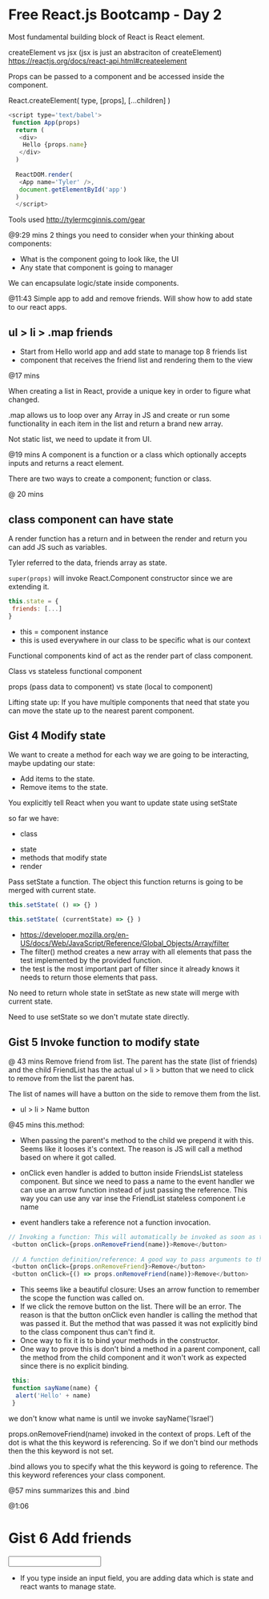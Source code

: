 # Free React.js Bootcamp - Day 2

Most fundamental building block of React is React element.

createElement vs jsx (jsx is just an abstraciton of createElement)
https://reactjs.org/docs/react-api.html#createelement

Props can be passed to a component and be accessed inside the component.

React.createElement(
  type,
  [props],
  [...children]
)

```js
<script type='text/babel'>
 function App(props)
  return (
   <div>
    Hello {props.name}
   </div>
  )
  
  ReactDOM.render(
   <App name='Tyler' />,
   document.getElementById('app')
  )
  </script>
```

Tools used http://tylermcginnis.com/gear 

@9:29 mins
2 things you need to consider when your thinking about components:
* What is the component going to look like, the UI
* Any state that component is going to manager
  
We can encapsulate logic/state inside components.

@11:43 Simple app to add and remove friends. Will show how to add state to our react apps.

## ul > li > .map friends

<FriendsList list={friends}>
  
* Start from Hello world app and add state to manage top 8 friends list
* component that receives the friend list and rendering them to the view

@17 mins

When creating a list in React, provide a unique key in order to figure what changed.

.map allows us to loop over any Array in JS and create or run some functionality in each item in the list and return a brand new array.

Not static list, we need to update it from UI.

@19 mins
A component is a function or a class which optionally accepts inputs and returns a react element.

There are two ways to create a component; function or class.

@ 20 mins
## class component can have state
A render function has a return and in between the render and return you can add JS such as variables.

Tyler referred to the data, friends array as state.

```super(props)``` will invoke React.Component constructor since we are extending it.

```js
this.state = {
 friends: [...]
}
```

* this = component instance
* this is used everywhere in our class to be specific what is our context

Functional components kind of act as the render part of class component.

Class vs stateless functional component

props (pass data to component) 
vs 
state (local to component)

Lifting state up: If you have multiple components that need that state you can move the state up to the nearest parent component.

## Gist 4 Modify state

We want to create a method for each way we are going to be interacting, maybe updating our state: 
* Add items to the state.
* Remove items to the state.

You explicitly tell React when you want to update state using setState

so far we have:
* class 
 - state
 - methods that modify state
  - render 
 
 Pass setState a function. The object this function returns is going to be merged with current state. 
 ```js
 this.setState( () => {} )
 
 this.setState( (currentState) => {} )
 ```
  
* https://developer.mozilla.org/en-US/docs/Web/JavaScript/Reference/Global_Objects/Array/filter
* The filter() method creates a new array with all elements that pass the test implemented by the provided function.
* the test is the most important part of filter since it already knows it needs to return those elements that pass. 

 No need to return whole state in setState as new state will merge with current state.
 
 Need to use setState so we don't mutate state directly.
 
 ## Gist 5 Invoke function to modify state
 @ 43 mins
Remove friend from list. The parent has the state (list of friends) and the child FriendList has the actual ul > li > button that we need to click to remove from the list the parent has. 

The list of names will have a button on the side to remove them from the list.
* ul > li > Name button

@45 mins
this.method: 
* When passing the parent's method to the child we prepend it with this. Seems like it looses it's context. The reason is JS will call a method based on where it got called. 
 
* onClick even handler is added to button inside FriendsList stateless component. But since we need to pass a name to the event handler we can use an arrow function instead of just passing the reference. This way you can use any var inse the FriendList stateless component i.e name
* event handlers take a reference not a function invocation.

```js
// Invoking a function: This will automatically be invoked as soon as the component loads.
 <button onClick={props.onRemoveFriend(name)}>Remove</button>
 
 // A function definition/reference: A good way to pass arguments to the parent's method.
 <button onClick={props.onRemoveFriend}>Remove</button>
 <button onClick={() => props.onRemoveFriend(name)}>Remove</button>
```
* This seems like a beautiful closure: Uses an arrow function to remember the scope the function was called on. 
* If we click the remove button on the list. There will be an error. The reason is that the button onClick even handler is calling the method that was passed it. But the method that was passed it was not explicitly bind to the class component thus can't find it.
* Once way to fix it is to bind your methods in the constructor.
* One way to prove this is don't bind a method in a parent component, call the method from the child component and it won't work as expected since there is no explicit binding.

```js
 this:
 function sayName(name) {
  alert('Hello' + name)
 }
```

we don't know what name is until we invoke sayName('Israel')

props.onRemoveFriend(name) invoked in the context of props. Left of the dot is what the this keyword is referencing. So if we don't bind our methods then the this keyword is not set.

.bind allows you to specify what the this keyword is going to reference. The this keyword references your class component.

@57 mins summarizes this and .bind

@1:06
# Gist 6 Add friends

<input>

* If you type inside an input field, you are adding data which is state and react wants to manage state.

